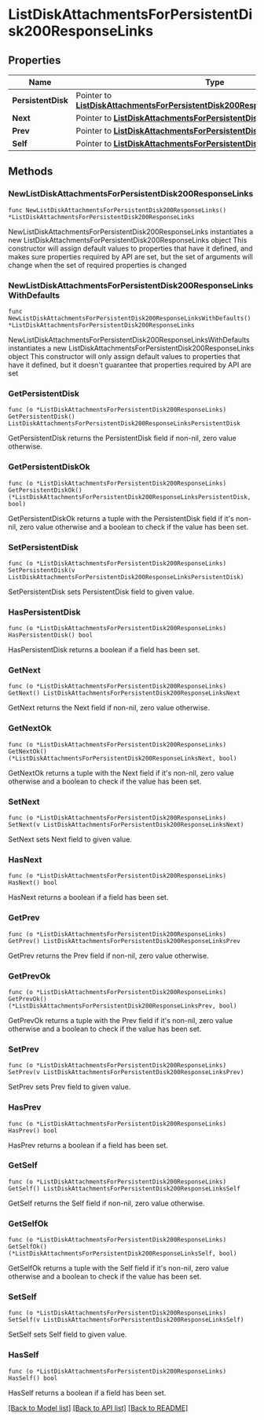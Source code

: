 # ListDiskAttachmentsForPersistentDisk200ResponseLinks

## Properties

Name | Type | Description | Notes
------------ | ------------- | ------------- | -------------
**PersistentDisk** | Pointer to [**ListDiskAttachmentsForPersistentDisk200ResponseLinksPersistentDisk**](ListDiskAttachmentsForPersistentDisk200ResponseLinksPersistentDisk.md) |  | [optional] 
**Next** | Pointer to [**ListDiskAttachmentsForPersistentDisk200ResponseLinksNext**](ListDiskAttachmentsForPersistentDisk200ResponseLinksNext.md) |  | [optional] 
**Prev** | Pointer to [**ListDiskAttachmentsForPersistentDisk200ResponseLinksPrev**](ListDiskAttachmentsForPersistentDisk200ResponseLinksPrev.md) |  | [optional] 
**Self** | Pointer to [**ListDiskAttachmentsForPersistentDisk200ResponseLinksSelf**](ListDiskAttachmentsForPersistentDisk200ResponseLinksSelf.md) |  | [optional] 

## Methods

### NewListDiskAttachmentsForPersistentDisk200ResponseLinks

`func NewListDiskAttachmentsForPersistentDisk200ResponseLinks() *ListDiskAttachmentsForPersistentDisk200ResponseLinks`

NewListDiskAttachmentsForPersistentDisk200ResponseLinks instantiates a new ListDiskAttachmentsForPersistentDisk200ResponseLinks object
This constructor will assign default values to properties that have it defined,
and makes sure properties required by API are set, but the set of arguments
will change when the set of required properties is changed

### NewListDiskAttachmentsForPersistentDisk200ResponseLinksWithDefaults

`func NewListDiskAttachmentsForPersistentDisk200ResponseLinksWithDefaults() *ListDiskAttachmentsForPersistentDisk200ResponseLinks`

NewListDiskAttachmentsForPersistentDisk200ResponseLinksWithDefaults instantiates a new ListDiskAttachmentsForPersistentDisk200ResponseLinks object
This constructor will only assign default values to properties that have it defined,
but it doesn't guarantee that properties required by API are set

### GetPersistentDisk

`func (o *ListDiskAttachmentsForPersistentDisk200ResponseLinks) GetPersistentDisk() ListDiskAttachmentsForPersistentDisk200ResponseLinksPersistentDisk`

GetPersistentDisk returns the PersistentDisk field if non-nil, zero value otherwise.

### GetPersistentDiskOk

`func (o *ListDiskAttachmentsForPersistentDisk200ResponseLinks) GetPersistentDiskOk() (*ListDiskAttachmentsForPersistentDisk200ResponseLinksPersistentDisk, bool)`

GetPersistentDiskOk returns a tuple with the PersistentDisk field if it's non-nil, zero value otherwise
and a boolean to check if the value has been set.

### SetPersistentDisk

`func (o *ListDiskAttachmentsForPersistentDisk200ResponseLinks) SetPersistentDisk(v ListDiskAttachmentsForPersistentDisk200ResponseLinksPersistentDisk)`

SetPersistentDisk sets PersistentDisk field to given value.

### HasPersistentDisk

`func (o *ListDiskAttachmentsForPersistentDisk200ResponseLinks) HasPersistentDisk() bool`

HasPersistentDisk returns a boolean if a field has been set.

### GetNext

`func (o *ListDiskAttachmentsForPersistentDisk200ResponseLinks) GetNext() ListDiskAttachmentsForPersistentDisk200ResponseLinksNext`

GetNext returns the Next field if non-nil, zero value otherwise.

### GetNextOk

`func (o *ListDiskAttachmentsForPersistentDisk200ResponseLinks) GetNextOk() (*ListDiskAttachmentsForPersistentDisk200ResponseLinksNext, bool)`

GetNextOk returns a tuple with the Next field if it's non-nil, zero value otherwise
and a boolean to check if the value has been set.

### SetNext

`func (o *ListDiskAttachmentsForPersistentDisk200ResponseLinks) SetNext(v ListDiskAttachmentsForPersistentDisk200ResponseLinksNext)`

SetNext sets Next field to given value.

### HasNext

`func (o *ListDiskAttachmentsForPersistentDisk200ResponseLinks) HasNext() bool`

HasNext returns a boolean if a field has been set.

### GetPrev

`func (o *ListDiskAttachmentsForPersistentDisk200ResponseLinks) GetPrev() ListDiskAttachmentsForPersistentDisk200ResponseLinksPrev`

GetPrev returns the Prev field if non-nil, zero value otherwise.

### GetPrevOk

`func (o *ListDiskAttachmentsForPersistentDisk200ResponseLinks) GetPrevOk() (*ListDiskAttachmentsForPersistentDisk200ResponseLinksPrev, bool)`

GetPrevOk returns a tuple with the Prev field if it's non-nil, zero value otherwise
and a boolean to check if the value has been set.

### SetPrev

`func (o *ListDiskAttachmentsForPersistentDisk200ResponseLinks) SetPrev(v ListDiskAttachmentsForPersistentDisk200ResponseLinksPrev)`

SetPrev sets Prev field to given value.

### HasPrev

`func (o *ListDiskAttachmentsForPersistentDisk200ResponseLinks) HasPrev() bool`

HasPrev returns a boolean if a field has been set.

### GetSelf

`func (o *ListDiskAttachmentsForPersistentDisk200ResponseLinks) GetSelf() ListDiskAttachmentsForPersistentDisk200ResponseLinksSelf`

GetSelf returns the Self field if non-nil, zero value otherwise.

### GetSelfOk

`func (o *ListDiskAttachmentsForPersistentDisk200ResponseLinks) GetSelfOk() (*ListDiskAttachmentsForPersistentDisk200ResponseLinksSelf, bool)`

GetSelfOk returns a tuple with the Self field if it's non-nil, zero value otherwise
and a boolean to check if the value has been set.

### SetSelf

`func (o *ListDiskAttachmentsForPersistentDisk200ResponseLinks) SetSelf(v ListDiskAttachmentsForPersistentDisk200ResponseLinksSelf)`

SetSelf sets Self field to given value.

### HasSelf

`func (o *ListDiskAttachmentsForPersistentDisk200ResponseLinks) HasSelf() bool`

HasSelf returns a boolean if a field has been set.


[[Back to Model list]](../README.md#documentation-for-models) [[Back to API list]](../README.md#documentation-for-api-endpoints) [[Back to README]](../README.md)


